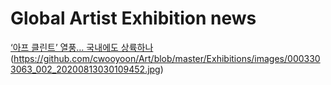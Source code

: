 # Global Artist Exhibition news

[‘아프 클린트’ 열풍… 국내에도 상륙하나](https://n.news.naver.com/article/020/0003303063?cds=news_my)
(https://github.com/cwooyoon/Art/blob/master/Exhibitions/images/0003303063_002_20200813030109452.jpg)
